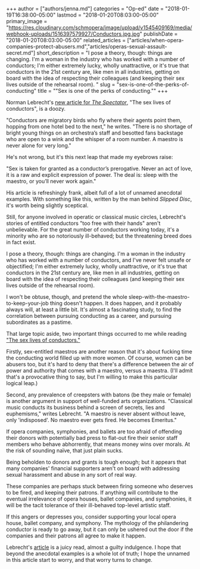 +++
author = ["authors/jenna.md"]
categories = "Op-ed"
date = "2018-01-19T16:38:00-05:00"
lastmod = "2018-01-20T08:03:00-05:00"
primary_image = "https://res.cloudinary.com/schmopera/image/upload/v1545409169/media/webhook-uploads/1516397579927/Conductors.jpg.jpg"
publishDate = "2018-01-20T08:03:00-05:00"
related_articles = ["articles/when-opera-companies-protect-abusers.md","articles/operas-sexual-assault-secret.md"]
short_description = "I pose a theory, though: things are changing. I&#039;m a woman in the industry who has worked with a number of conductors; I&#039;m either extremely lucky, wholly unattractive, or it&#039;s true that conductors in the 21st century are, like men in all industries, getting on board with the idea of respecting their colleagues (and keeping their sex lives outside of the rehearsal room). "
slug = "sex-is-one-of-the-perks-of-conducting"
title = "&quot;Sex is one of the perks of conducting.&quot;"
+++

Norman Lebrecht's [new article for *The Spectator*](https://www.spectator.co.uk/2018/01/the-sex-lives-of-conductors/), "The sex lives of conductors", is a doozy.

"Conductors are migratory birds who fly where their agents point them, hopping from one hotel bed to the next," he writes. "There is no shortage of bright young things on an orchestra’s staff and besotted fans backstage who are open to a wink and the whisper of a room number. A maestro is never alone for very long."

He's not wrong, but it's this next leap that made my eyebrows raise:

"Sex is taken for granted as a conductor’s prerogative. Never an act of love, it is a raw and explicit expression of power. The deal is: sleep with the maestro, or you’ll never work again."

His article is refreshingly frank, albeit full of a lot of unnamed anecdotal examples. With something like this, written by the man behind *Slipped Disc*, it's worth being slightly sceptical.

Still, for anyone involved in operatic or classical music circles, Lebrecht's stories of entitled conductors "too free with their hands" aren't unbelievable. For the great number of conductors working today, it's a minority who are so notoriously ill-behaved; but the threatening breed does in fact exist.

I pose a theory, though: things are changing. I'm a woman in the industry who has worked with a number of conductors, and I've never felt unsafe or objectified; I'm either extremely lucky, wholly unattractive, or it's true that conductors in the 21st century are, like men in all industries, getting on board with the idea of respecting their colleagues (and keeping their sex lives outside of the rehearsal room). 

I won't be obtuse, though, and pretend the whole sleep-with-the-maestro-to-keep-your-job thing doesn't happen. It does happen, and it probably always will, at least a little bit. It's almost a fascinating study, to find the correlation between pursuing conducting as a career, and pursuing subordinates as a pastime.

That large topic aside, two important things occurred to me while reading ["The sex lives of conductors."](https://www.spectator.co.uk/2018/01/the-sex-lives-of-conductors/)

Firstly, sex-entitled maestros are another reason that it's about fucking time the conducting world filled up with more women. Of course, women can be abusers too, but it's hard to deny that there's a difference between the air of power and authority that comes with a maestro, versus a maestra. (I'll admit that's a provocative thing to say, but I'm willing to make this particular logical leap.)

Second, any prevalence of creepsters with batons (be they male or female) is another argument in support of well-funded arts organizations. "Classical music conducts its business behind a screen of secrets, lies and euphemisms," writes Lebrecht. "A maestro is never absent without leave, only 'indisposed'. No maestro ever gets fired. He becomes Emeritus."

If opera companies, symphonies, and ballets are too afraid of offending their donors with potentially bad press to flat-out fire their senior staff members who behave abhorrently, that means money wins over morals. At the risk of sounding naïve, that just plain sucks.

Being beholden to donors and grants is tough enough; but it appears that many companies' financial supporters aren't on board with addressing sexual harassment and abuse in any sort of real way. 

These companies are perhaps stuck between firing someone who deserves to be fired, and keeping their patrons. If anything will contribute to the eventual irrelevance of opera houses, ballet companies, and symphonies, it will be the tacit tolerance of their ill-behaved top-level artistic staff.

If this angers or depresses you, consider supporting your local opera house, ballet company, and symphony. The mythology of the philandering conductor is ready to go away, but it can only be ushered out the door if the companies and their patrons all agree to make it happen.

Lebrecht's [article](https://www.spectator.co.uk/2018/01/the-sex-lives-of-conductors/) is a juicy read, almost a guilty indulgence. I hope that beyond the anecdotal examples is a whole lot of truth; I hope the unnamed in this article start to worry, and that worry turns to change.
